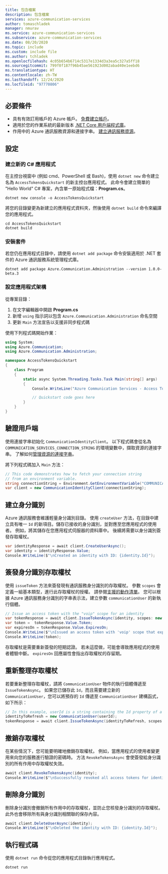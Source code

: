 ```yaml
---
title: 包含檔案
description: 包含檔案
services: azure-communication-services
author: tomaschladek
manager: nmurav
ms.service: azure-communication-services
ms.subservice: azure-communication-services
ms.date: 08/20/2020
ms.topic: include
ms.custom: include file
ms.author: tchladek
ms.openlocfilehash: 4c05b654b6714c5317e1334d3a3ea5c327a5ff18
ms.sourcegitcommit: 799f0f187f96b45ae561923d002abad40e1eebd6
ms.translationtype: HT
ms.contentlocale: zh-TW
ms.lasthandoff: 12/24/2020
ms.locfileid: "97770806"
---
```

## <a name="prerequisites"></a>必要條件

- 具有有效訂用帳戶的 Azure 帳戶。 [免費建立帳戶](https://azure.microsoft.com/free/?WT.mc_id=A261C142F)。 
- 適用於您的作業系統的最新版本 [.NET Core 用戶端程式庫](https://dotnet.microsoft.com/download/dotnet-core)。
- 作用中的 Azure 通訊服務資源和連接字串。 [建立通訊服務資源](../create-communication-resource.md)。

## <a name="setting-up"></a>設定

### <a name="create-a-new-c-application"></a>建立新的 C# 應用程式

在主控台視窗中 (例如 cmd、PowerShell 或 Bash)，使用 `dotnet new` 命令建立名為 `AccessTokensQuickstart` 的新主控台應用程式。 此命令會建立簡單的 "Hello World" C# 專案，內含單一原始程式檔：**Program.cs**。

```console
dotnet new console -o AccessTokensQuickstart
```

將您的目錄變更為新建立的應用程式資料夾，然後使用 `dotnet build` 命令來編譯您的應用程式。

```console
cd AccessTokensQuickstart
dotnet build
```

### <a name="install-the-package"></a>安裝套件

若您仍在應用程式目錄中，請使用 `dotnet add package` 命令安裝適用於 .NET 套件的 Azure 通訊服務系統管理程式庫。

```console
dotnet add package Azure.Communication.Administration --version 1.0.0-beta.3
```

### <a name="set-up-the-app-framework"></a>設定應用程式架構

從專案目錄：

1. 在文字編輯器中開啟 **Program.cs**
1. 新增 `using` 指示詞以包含 `Azure.Communication.Administration` 命名空間
1. 更新 `Main` 方法宣告以支援非同步程式碼

使用下列程式碼開始作業：

```csharp
using System;
using Azure.Communication;
using Azure.Communication.Administration;

namespace AccessTokensQuickstart
{
    class Program
    {
        static async System.Threading.Tasks.Task Main(string[] args)
        {
            Console.WriteLine("Azure Communication Services - Access Tokens Quickstart");

            // Quickstart code goes here
        }
    }
}
```
## <a name="authenticate-the-client"></a>驗證用戶端

使用連接字串初始化 `CommunicationIdentityClient`。 以下程式碼會從名為 `COMMUNICATION_SERVICES_CONNECTION_STRING` 的環境變數中，擷取資源的連接字串。 了解如何[管理資源的連接字串](../create-communication-resource.md#store-your-connection-string)。

將下列程式碼加入 `Main` 方法：

```csharp
// This code demonstrates how to fetch your connection string
// from an environment variable.
string connectionString = Environment.GetEnvironmentVariable("COMMUNICATION_SERVICES_CONNECTION_STRING");
var client = new CommunicationIdentityClient(connectionString);
```

## <a name="create-an-identity"></a>建立身分識別

Azure 通訊服務會維護輕量身分識別目錄。 使用 `createUser` 方法，在目錄中建立具有唯一 `Id` 的新項目。儲存已接收的身分識別，並對應至您應用程式的使用者。 例如，將其儲存在您應用程式伺服器的資料庫中。 後續將需要以身分識別簽發存取權杖。

```csharp
var identityResponse = await client.CreateUserAsync();
var identity = identityResponse.Value;
Console.WriteLine($"\nCreated an identity with ID: {identity.Id}");
```

## <a name="issue-identity-access-tokens"></a>簽發身分識別存取權杖

使用 `issueToken` 方法來簽發現有通訊服務身分識別的存取權杖。 參數 `scopes` 會定義一組基本類型，進行此存取權杖的授權。 請參閱[支援的動作清單](../../concepts/authentication.md)。 您可以根據 Azure 通訊服務身分識別的字串表示法，建立參數 `communicationUser` 的新執行個體。

```csharp
// Issue an access token with the "voip" scope for an identity
var tokenResponse = await client.IssueTokenAsync(identity, scopes: new [] { CommunicationTokenScope.VoIP });
var token =  tokenResponse.Value.Token;
var expiresOn = tokenResponse.Value.ExpiresOn;
Console.WriteLine($"\nIssued an access token with 'voip' scope that expires at {expiresOn}:");
Console.WriteLine(token);
```

存取權杖是需要重新簽發的短期認證。 若未這麼做，可能會導致應用程式的使用者體驗中斷。 `expiresOn` 回應屬性會指出存取權杖的存留期。 

## <a name="refresh-access-tokens"></a>重新整理存取權杖

若要重新整理存取權杖，請將 `CommunicationUser` 物件的執行個體傳遞至 `IssueTokenAsync`。 如果您已儲存此 `Id`，而且需要建立新的 `CommunicationUser`，您可以將預存的 `Id` 傳遞至 `CommunicationUser` 建構函式，如下所示：

```csharp  
// In this example, userId is a string containing the Id property of a previously-created CommunicationUser
identityToRefresh = new CommunicationUser(userId);
tokenResponse = await client.IssueTokenAsync(identityToRefresh, scopes: new [] { CommunicationTokenScope.VoIP });
```

## <a name="revoke-access-tokens"></a>撤銷存取權杖

在某些情況下，您可能要明確地撤銷存取權杖。 例如，當應用程式的使用者變更用來向您的服務進行驗證的密碼時。 方法 `RevokeTokensAsync` 會使簽發給身分識別的所有作用中存取權杖失效。

```csharp  
await client.RevokeTokensAsync(identity);
Console.WriteLine($"\nSuccessfully revoked all access tokens for identity with ID: {identity.Id}");
```

## <a name="delete-an-identity"></a>刪除身分識別

刪除身分識別會撤銷所有作用中的存取權杖，並防止您核發身分識別的存取權杖。 此外也會移除所有與身分識別相關聯的保存內容。

```csharp
await client.DeleteUserAsync(identity);
Console.WriteLine($"\nDeleted the identity with ID: {identity.Id}");
```

## <a name="run-the-code"></a>執行程式碼

使用 `dotnet run` 命令從您的應用程式目錄執行應用程式。

```console
dotnet run
```
